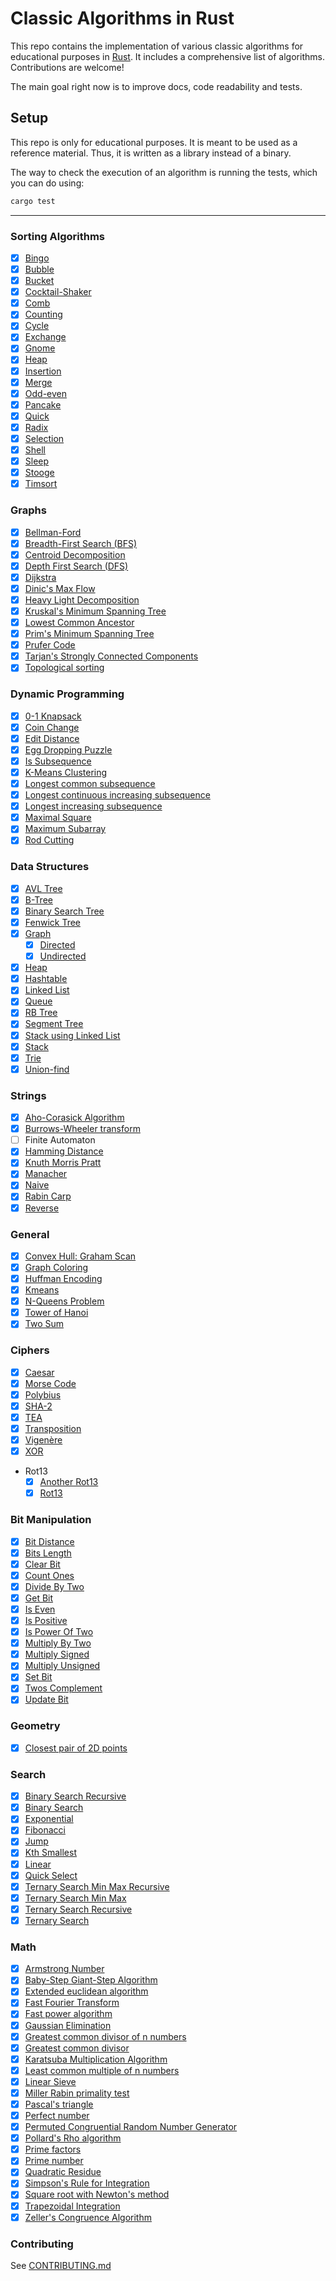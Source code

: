 # Classic Algorithms in Rust

This repo contains the implementation of various classic algorithms for
educational purposes in [Rust](https://www.rust-lang.org/). It includes a
comprehensive list of algorithms. Contributions are welcome!

The main goal right now is to improve docs, code readability and tests.

## Setup

This repo is only for educational purposes. It is meant to be used as a
reference material. Thus, it is written as a library instead of a binary.

The way to check the execution of an algorithm is running the tests, which you
can do using:

```bash
cargo test
```

---

### Sorting Algorithms

- [x] [Bingo](./src/sorting/bingo_sort.rs)
- [x] [Bubble](./src/sorting/bubble_sort.rs)
- [x] [Bucket](./src/sorting/bucket_sort.rs)
- [x] [Cocktail-Shaker](./src/sorting/cocktail_shaker_sort.rs)
- [x] [Comb](./src/sorting/comb_sort.rs)
- [x] [Counting](./src/sorting/counting_sort.rs)
- [x] [Cycle](./src/sorting/cycle_sort.rs)
- [x] [Exchange](./src/sorting/exchange_sort.rs)
- [x] [Gnome](./src/sorting/gnome_sort.rs)
- [x] [Heap](./src/sorting/heap_sort.rs)
- [x] [Insertion](./src/sorting/insertion_sort.rs)
- [x] [Merge](./src/sorting/merge_sort.rs)
- [x] [Odd-even](./src/sorting/odd_even_sort.rs)
- [x] [Pancake](./src/sorting/pancake_sort.rs)
- [x] [Quick](./src/sorting/quick_sort.rs)
- [x] [Radix](./src/sorting/radix_sort.rs)
- [x] [Selection](./src/sorting/selection_sort.rs)
- [x] [Shell](./src/sorting/shell_sort.rs)
- [x] [Sleep](./src/sorting/sleep_sort.rs)
- [x] [Stooge](./src/sorting/stooge_sort.rs)
- [x] [Timsort](./src/sorting/tim_sort.rs)

### Graphs

- [x] [Bellman-Ford](./src/graph/bellman_ford.rs)
- [x] [Breadth-First Search (BFS)](./src/graph/breadth_first_search.rs)
- [x] [Centroid Decomposition](./src/graph/centroid_decomposition.rs)
- [x] [Depth First Search (DFS)](./src/graph/depth_first_search.rs)
- [x] [Dijkstra](./src/graph/dijkstra.rs)
- [x] [Dinic's Max Flow](./src/graph/dinic_maxflow.rs)
- [x] [Heavy Light Decomposition](./src/graph/heavy_light_decomposition.rs)
- [x] [Kruskal's Minimum Spanning Tree](./src/graph/minimum_spanning_tree.rs)
- [x] [Lowest Common Ancestor](./src/graph/lowest_common_ancestor.rs)
- [x] [Prim's Minimum Spanning Tree](./src/graph/prim.rs)
- [x] [Prufer Code](./src/graph/prufer_code.rs)
- [x] [Tarjan's Strongly Connected Components](./src/graph/strongly_connected_components.rs)
- [x] [Topological sorting](./src/graph/topological_sort.rs)

### Dynamic Programming

- [x] [0-1 Knapsack](./src/dynamic_programming/knapsack.rs)
- [x] [Coin Change](./src/dynamic_programming/coin_change.rs)
- [x] [Edit Distance](./src/dynamic_programming/edit_distance.rs)
- [x] [Egg Dropping Puzzle](./src/dynamic_programming/egg_dropping.rs)
- [x] [Is Subsequence](./src/dynamic_programming/is_subsequence.rs)
- [x] [K-Means Clustering](./src/general/kmeans.rs)
- [x] [Longest common subsequence](./src/dynamic_programming/longest_common_subsequence.rs)
- [x] [Longest continuous increasing subsequence](./src/dynamic_programming/longest_continuous_increasing_subsequence.rs)
- [x] [Longest increasing subsequence](./src/dynamic_programming/longest_increasing_subsequence.rs)
- [x] [Maximal Square](./src/dynamic_programming/maximal_square.rs)
- [x] [Maximum Subarray](./src/dynamic_programming/maximum_subarray.rs)
- [x] [Rod Cutting](./src/dynamic_programming/rod_cutting.rs)

### Data Structures

- [x] [AVL Tree](./src/data_structures/avl_tree.rs)
- [x] [B-Tree](./src/data_structures/b_tree.rs)
- [x] [Binary Search Tree](./src/data_structures/binary_search_tree.rs)
- [x] [Fenwick Tree](./src/data_structures/fenwick_tree.rs)
- [x] [Graph](./src/data_structures/graph.rs)
  - [x] [Directed](./src/data_structures/graph.rs)
  - [x] [Undirected](./src/data_structures/graph.rs)
- [x] [Heap](./src/data_structures/heap.rs)
- [x] [Hashtable](./src/data_structures/hashtable.rs)
- [x] [Linked List](./src/data_structures/linked_list.rs)
- [x] [Queue](./src/data_structures/queue.rs)
- [x] [RB Tree](./src/data_structures/rb_tree.rs)
- [x] [Segment Tree](./src/data_structures/segment_tree.rs)
- [x] [Stack using Linked List](./src/data_structures/stack_using_singly_linked_list.rs)
- [x] [Stack](./src/data_structures/stack.rs)
- [x] [Trie](./src/data_structures/trie.rs)
- [x] [Union-find](./src/data_structures/union_find.rs)

### Strings

- [x] [Aho-Corasick Algorithm](./src/string/aho_corasick.rs)
- [x] [Burrows-Wheeler transform](./src/string/burrows_wheeler_transform.rs)
- [ ] Finite Automaton
- [x] [Hamming Distance](./src/string/hamming_distance.rs)
- [x] [Knuth Morris Pratt](./src/string/knuth_morris_pratt.rs)
- [x] [Manacher](./src/string/manacher.rs)
- [x] [Naive](./src/string/naive.rs)
- [x] [Rabin Carp](./src/string/rabin_karp.rs)
- [x] [Reverse](./src/string/reverse.rs)

### General

- [x] [Convex Hull: Graham Scan](./src/general/convex_hull.rs)
- [x] [Graph Coloring](./src/general/graph_coloring.rs)
- [x] [Huffman Encoding](./src/general/huffman_encoding.rs)
- [x] [Kmeans](./src/general/kmeans.rs)
- [x] [N-Queens Problem](./src/general/nqueens.rs)
- [x] [Tower of Hanoi](./src/general/hanoi.rs)
- [x] [Two Sum](./src/general/two_sum.rs)

### Ciphers

- [x] [Caesar](./src/ciphers/caesar.rs)
- [x] [Morse Code](./src/ciphers/morse_code.rs)
- [x] [Polybius](./src/ciphers/polybius.rs)
- [x] [SHA-2](./src/ciphers/sha256.rs)
- [x] [TEA](./src/ciphers/tea.rs)
- [x] [Transposition](./src/ciphers/transposition.rs)
- [x] [Vigenère](./src/ciphers/vigenere.rs)
- [x] [XOR](./src/ciphers/xor.rs)
- Rot13
  - [x] [Another Rot13](./src/ciphers/another_rot13.rs)
  - [x] [Rot13](./src/ciphers/rot13.rs)

### Bit Manipulation

- [x] [Bit Distance](./src/bit_manipulation/basic.rs)
- [x] [Bits Length](./src/bit_manipulation/basic.rs)
- [x] [Clear Bit](./src/bit_manipulation/basic.rs)
- [x] [Count Ones](./src/bit_manipulation/basic.rs)
- [x] [Divide By Two](./src/bit_manipulation/basic.rs)
- [x] [Get Bit](./src/bit_manipulation/basic.rs)
- [x] [Is Even](./src/bit_manipulation/basic.rs)
- [x] [Is Positive](./src/bit_manipulation/basic.rs)
- [x] [Is Power Of Two](./src/bit_manipulation/basic.rs)
- [x] [Multiply By Two](./src/bit_manipulation/basic.rs)
- [x] [Multiply Signed](./src/bit_manipulation/basic.rs)
- [x] [Multiply Unsigned](./src/bit_manipulation/basic.rs)
- [x] [Set Bit](./src/bit_manipulation/basic.rs)
- [x] [Twos Complement](./src/bit_manipulation/basic.rs)
- [x] [Update Bit](./src/bit_manipulation/basic.rs)

### Geometry

- [x] [Closest pair of 2D points](./src/geometry/closest_points.rs)

### Search

- [x] [Binary Search Recursive](./src/searching/binary_search_recursive.rs)
- [x] [Binary Search](./src/searching/binary_search.rs)
- [x] [Exponential](./src/searching/exponential_search.rs)
- [x] [Fibonacci](./src/searching/fibonacci_search.rs)
- [x] [Jump](./src/searching/jump_search.rs)
- [x] [Kth Smallest](./src/searching/kth_smallest.rs)
- [x] [Linear](./src/searching/linear_search.rs)
- [x] [Quick Select](./src/searching/quick_select.rs)
- [x] [Ternary Search Min Max Recursive](./src/searching/ternary_search_min_max_recursive.rs)
- [x] [Ternary Search Min Max](./src/searching/ternary_search_min_max.rs)
- [x] [Ternary Search Recursive](./src/searching/ternary_search_recursive.rs)
- [x] [Ternary Search](./src/searching/ternary_search.rs)

### Math

- [x] [Armstrong Number](./src/math/armstrong_number.rs)
- [x] [Baby-Step Giant-Step Algorithm](./src/math/baby_step_giant_step.rs)
- [x] [Extended euclidean algorithm](./src/math/extended_euclidean_algorithm.rs)
- [x] [Fast Fourier Transform](./src/math/fast_fourier_transform.rs)
- [x] [Fast power algorithm](./src/math/fast_power.rs)
- [x] [Gaussian Elimination](./src/math/gaussian_elimination.rs)
- [x] [Greatest common divisor of n numbers](./src/math/gcd_of_n_numbers.rs)
- [x] [Greatest common divisor](./src/math/greatest_common_divisor.rs)
- [x] [Karatsuba Multiplication Algorithm](./src/math/karatsuba_multiplication.rs)
- [x] [Least common multiple of n numbers](./src/math/lcm_of_n_numbers.rs)
- [x] [Linear Sieve](./src/math/linear_sieve.rs)
- [x] [Miller Rabin primality test](./src/math/miller_rabin.rs)
- [x] [Pascal's triangle](./src/math/pascal_triangle.rs)
- [x] [Perfect number](./src/math/perfect_numbers.rs)
- [x] [Permuted Congruential Random Number Generator](./src/math/random.rs)
- [x] [Pollard's Rho algorithm](./src/math/pollard_rho.rs)
- [x] [Prime factors](./src/math/prime_factors.rs)
- [x] [Prime number](./src/math/prime_numbers.rs)
- [x] [Quadratic Residue](./src/math/quadratic_residue.rs)
- [x] [Simpson's Rule for Integration](./src/math/simpson_integration.rs)
- [x] [Square root with Newton's method](./src/math/square_root.rs)
- [x] [Trapezoidal Integration](./src/math/trapezoidal_integration.rs)
- [x] [Zeller's Congruence Algorithm](./src/math/zellers_congruence_algorithm.rs)

### Contributing

See [CONTRIBUTING.md](./CONTRIBUTING.md)

